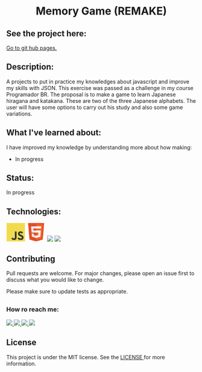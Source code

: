 <h1 align="center"> Memory Game (REMAKE)</h1>

<!--
<h1 align="center">
  <img width="48%" alt="Menu screen" title="Menu screen" src="#" />
  <img width="48%" alt="Menu screen" title="Menu screen" src="#" />
</h1>
-->

## See the project here:
<a href="https://samuelvalmir.github.io/10-Memory_game/">Go to git hub pages.</a>

## Description:
<p> A projects to put in practice my knowledges about javascript and improve my skills with JSON. This exercise was passed as a challenge in my course Programador BR. The proposal is to make a game to learn Japanese hiragana and katakana. These are two of the three Japanese alphabets. The user will have some options to carry out his study and also some game variations.</p>

## What I've learned about:
<p> I have improved my knowledge by understanding more about how making: </p>
<ul>
  <li> In progress</li>
</ul>

## Status:
<p> In progress </p>

## Technologies:
<div>
  <img width="50em" src="https://github.com/devicons/devicon/blob/master/icons/javascript/javascript-original.svg">
  <img width="50em" src="https://github.com/devicons/devicon/blob/master/icons/html5/html5-original.svg">
  <img width="50em" src="https://cdn.icon-icons.com/icons2/2107/PNG/512/file_type_vscode_icon_130084.png">
  <img width="50em" src="https://user-images.githubusercontent.com/53239510/132748701-fdd3a75f-92cc-4b94-a96c-20ad74b1c52f.png">
</div>

## Contributing
<p> Pull requests are welcome. For major changes, please open an issue first to discuss what you would like to change. </p>

Please make sure to update tests as appropriate.
##
  <h3> How ro reach me: </h3>  
<div>
   <a href="https://www.linkedin.com/in/samuel-valmir-8a92bb218/" target="_blank"> <img src="https://img.shields.io/badge/LinkedIn-0077B5?style=for-the-badge&logo=linkedin&logoColor=white"> </a>  
  <a href="https://api.whatsapp.com/send?phone=5588988224372&text=Hello!%20I%20came%20from%20heaven!%20Just%20kidding%2C%20I%20just%20came%20from%20your%20github." target="_blank"> <img src="https://img.shields.io/badge/WhatsApp-25D366?style=for-the-badge&logo=whatsapp&logoColor=white"> </a>  
   <a href="https://www.instagram.com/ryuzaki_xl/" target="_blank"> <img src="https://img.shields.io/badge/Instagram-E4405F?style=for-the-badge&logo=instagram&logoColor=white"> </a>  
 <a href="mailto:myprogrammingmaterial@gmail.com" target="_blank"> <img src="https://img.shields.io/badge/Gmail-D14836?style=for-the-badge&logo=gmail&logoColor=white"> </a>  
</div>

## License
This project is under the MIT license. See the <a href="https://github.com/SamuelValmir/08-Filter_map_and_reduce_REMAKE/blob/main/LICENSE"> LICENSE </a> for more information.
